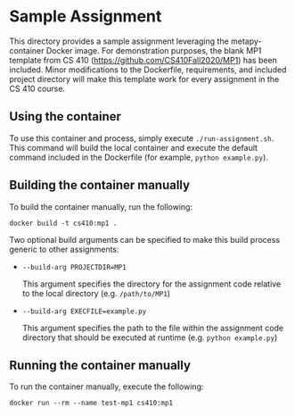 # Sample Assignment

This directory provides a sample assignment leveraging the metapy-container Docker image. For demonstration purposes, the blank MP1 template from CS 410 (https://github.com/CS410Fall2020/MP1) has been included. Minor modifications to the Dockerfile, requirements, and included project directory will make this template work for every assignment in the CS 410 course.

## Using the container

To use this container and process, simply execute `./run-assignment.sh`. This command will build the local container and execute the default command included in the Dockerfile (for example, `python example.py`).

## Building the container manually

To build the container manually, run the following:

    docker build -t cs410:mp1 .

Two optional build arguments can be specified to make this build process generic to other assignments:

* `--build-arg PROJECTDIR=MP1`

    This argument specifies the directory for the assignment code relative to the local directory (e.g. `/path/to/MP1`)

* `--build-arg EXECFILE=example.py`

    This argument specifies the path to the file within the assignment code directory that should be executed at runtime (e.g. `python example.py`)

## Running the container manually

To run the container manually, execute the following:

    docker run --rm --name test-mp1 cs410:mp1
